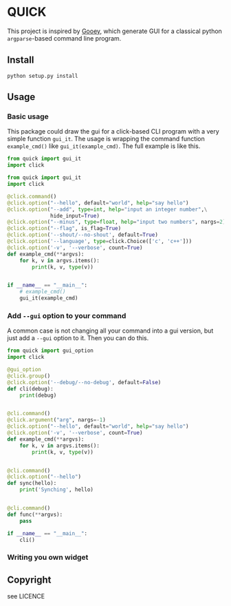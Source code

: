 # QUICK

This project is inspired by [Gooey](https://github.com/chriskiehl/Gooey),
which generate GUI for a classical python `argparse`-based command line
program.

## Install

```
python setup.py install
```

## Usage

### Basic usage

This package could draw the gui for a click-based CLI program with a very
simple function `gui_it`. The usage is wrapping the command function
`example_cmd()`  like `gui_it(example_cmd)`. The full example is like
this.

```python
from quick import gui_it
import click

from quick import gui_it
import click

@click.command()
@click.option("--hello", default="world", help="say hello")
@click.option("--add", type=int, help="input an integer number",\
              hide_input=True)
@click.option("--minus", type=float, help="input two numbers", nargs=2)
@click.option("--flag", is_flag=True)
@click.option('--shout/--no-shout', default=True)
@click.option('--language', type=click.Choice(['c', 'c++']))
@click.option('-v', '--verbose', count=True)
def example_cmd(**argvs):
    for k, v in argvs.items():
        print(k, v, type(v))


if __name__ == "__main__":
    # example_cmd()
    gui_it(example_cmd)
```

###  Add `--gui` option to your command

A common case is not changing all your command into a gui version, but just
add a `--gui` option to it. Then you can do this.

```python
from quick import gui_option
import click

@gui_option
@click.group()
@click.option('--debug/--no-debug', default=False)
def cli(debug):
    print(debug)


@cli.command()
@click.argument("arg", nargs=-1)
@click.option("--hello", default="world", help="say hello")
@click.option('-v', '--verbose', count=True)
def example_cmd(**argvs):
    for k, v in argvs.items():
        print(k, v, type(v))


@cli.command()
@click.option("--hello")
def sync(hello):
    print('Synching', hello)


@cli.command()
def func(**argvs):
    pass

if __name__ == "__main__":
    cli()
```

### Writing you own widget


## Copyright
see LICENCE
